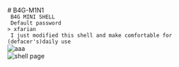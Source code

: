 <bold># B4G-M1N1</bold><br><code>
B4G MINI SHELL<br>
Default password > xfarian<br>
I just modified this shell and make comfortable for (defacer's)daily use<br></code>
<img src="https://i.ibb.co/XVhx61m/aaa.png" alt="aaa" border="0"><br>
<img src="https://i.ibb.co/dP2DXwx/aaa.png" alt="shell page" border="0">
